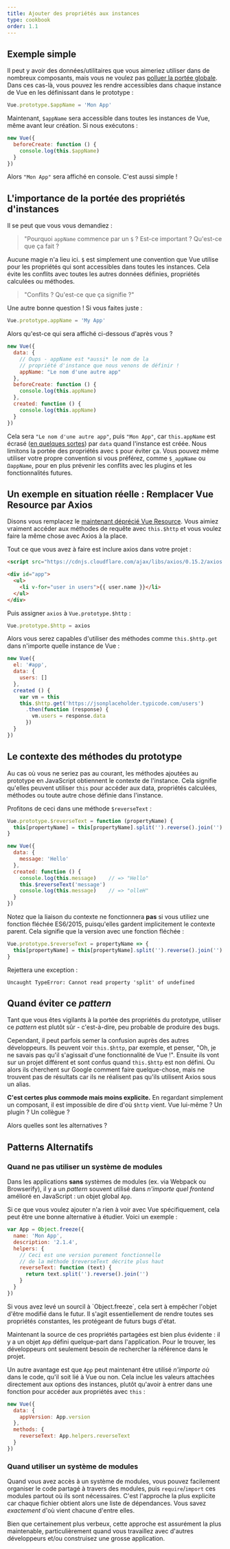 ```yaml
---
title: Ajouter des propriétés aux instances
type: cookbook
order: 1.1
---
```


## Exemple simple

Il peut y avoir des données/utilitaires que vous aimeriez utiliser dans de nombreux composants, mais vous ne voulez pas [polluer la portée globale](https://github.com/getify/You-Dont-Know-JS/blob/master/scope%20%26%20closures/ch3.md). Dans ces cas-là, vous pouvez les rendre accessibles dans chaque instance de Vue en les définissant dans le prototype :

``` js
Vue.prototype.$appName = 'Mon App'
```

Maintenant, `$appName` sera accessible dans toutes les instances de Vue, même avant leur création. Si nous exécutons :

``` js
new Vue({
  beforeCreate: function () {
    console.log(this.$appName)
  }
})
```

Alors `"Mon App"` sera affiché en console. C'est aussi simple !

## L'importance de la portée des propriétés d'instances

Il se peut que vous vous demandiez :

> "Pourquoi `appName` commence par un `$` ? Est-ce important ? Qu'est-ce que ça fait ?

Aucune magie n'a lieu ici. `$` est simplement une convention que Vue utilise pour les propriétés qui sont accessibles dans toutes les instances. Cela évite les conflits avec toutes les autres données définies, propriétés calculées ou méthodes.

> "Conflits ? Qu'est-ce que ça signifie ?"

Une autre bonne question ! Si vous faites juste :

``` js
Vue.prototype.appName = 'My App'
```

Alors qu'est-ce qui sera affiché ci-dessous d'après vous ?

``` js
new Vue({
  data: {
    // Oups - appName est *aussi* le nom de la
    // propriété d'instance que nous venons de définir !
    appName: "Le nom d'une autre app"
  },
  beforeCreate: function () {
    console.log(this.appName)
  },
  created: function () {
    console.log(this.appName)
  }
})
```

Cela sera `"Le nom d'une autre app"`, puis `"Mon App"`, car `this.appName` est écrasé ([en quelques sortes](https://github.com/getify/You-Dont-Know-JS/blob/master/this%20%26%20object%20prototypes/ch5.md)) par `data` quand l'instance est créée. Nous limitons la portée des propriétés avec `$` pour éviter ça. Vous pouvez même utiliser votre propre convention si vous préférez, comme `$_appName` ou `ΩappName`, pour en plus prévenir les conflits avec les plugins et les fonctionnalités futures.

## Un exemple en situation réelle : Remplacer Vue Resource par Axios

Disons vous remplacez le [maintenant déprécié Vue Resource](https://medium.com/the-vue-point/retiring-vue-resource-871a82880af4). Vous aimiez vraiment accéder aux méthodes de requête avec `this.$http` et vous voulez faire la même chose avec Axios à la place.

Tout ce que vous avez à faire est inclure axios dans votre projet :

``` html
<script src="https://cdnjs.cloudflare.com/ajax/libs/axios/0.15.2/axios.js"></script>

<div id="app">
  <ul>
    <li v-for="user in users">{{ user.name }}</li>
  </ul>
</div>
```

Puis assigner `axios` à `Vue.prototype.$http` :

``` js
Vue.prototype.$http = axios
```

Alors vous serez capables d'utiliser des méthodes comme `this.$http.get` dans n'importe quelle instance de Vue :

``` js
new Vue({
  el: '#app',
  data: {
    users: []
  },
  created () {
    var vm = this
    this.$http.get('https://jsonplaceholder.typicode.com/users')
      .then(function (response) {
        vm.users = response.data
      })
  }
})
```

## Le contexte des méthodes du prototype

Au cas où vous ne seriez pas au courant, les méthodes ajoutées au prototype en JavaScript obtiennent le contexte de l'instance. Cela signifie qu'elles peuvent utiliser `this` pour accéder aux data, propriétés calculées, méthodes ou toute autre chose définie dans l'instance.

Profitons de ceci dans une méthode `$reverseText` :

``` js
Vue.prototype.$reverseText = function (propertyName) {
  this[propertyName] = this[propertyName].split('').reverse().join('')
}

new Vue({
  data: {
    message: 'Hello'
  },
  created: function () {
    console.log(this.message)    // => "Hello"
    this.$reverseText('message')
    console.log(this.message)    // => "olleH"
  }
})
```

Notez que la liaison du contexte ne fonctionnera __pas__ si vous utiliez une fonction fléchée ES6/2015, puisqu'elles gardent implicitement le contexte parent. Cela signifie que la version avec une fonction fléchée :

``` js
Vue.prototype.$reverseText = propertyName => {
  this[propertyName] = this[propertyName].split('').reverse().join('')
}
```

Rejettera une exception :

``` log
Uncaught TypeError: Cannot read property 'split' of undefined
```

## Quand éviter ce *pattern*

Tant que vous êtes vigilants à la portée des propriétés du prototype, utiliser ce *pattern* est plutôt sûr - c'est-à-dire, peu probable de produire des bugs.

Cependant, il peut parfois semer la confusion auprès des autres développeurs. Ils peuvent voir `this.$http`, par exemple, et penser, "Oh, je ne savais pas qu'il s'agissait d'une fonctionnalité de Vue !". Ensuite ils vont sur un projet différent et sont confus quand `this.$http` est non défini. Ou alors ils cherchent sur Google comment faire quelque-chose, mais ne trouvent pas de résultats car ils ne réalisent pas qu'ils utilisent Axios sous un alias.

__C'est certes plus commode mais moins explicite.__ En regardant simplement un composant, il est impossible de dire d'où `$http` vient. Vue lui-même ? Un plugin ? Un collègue ?

Alors quelles sont les alternatives ?

## Patterns Alternatifs

### Quand ne pas utiliser un système de modules

Dans les applications __sans__ systèmes de modules (ex. via Webpack ou Browserify), il y a un *pattern* souvent utilisé dans _n'importe quel_ *frontend* amélioré en JavaScript : un objet global `App`.

Si ce que vous voulez ajouter n'a rien à voir avec Vue spécifiquement, cela peut être une bonne alternative à étudier. Voici un exemple :

``` js
var App = Object.freeze({
  name: 'Mon App',
  description: '2.1.4',
  helpers: {
    // Ceci est une version purement fonctionnelle
    // de la méthode $reverseText décrite plus haut
    reverseText: function (text) {
      return text.split('').reverse().join('')
    }
  }
})
```

<p class="tip">Si vous avez levé un sourcil à `Object.freeze`, cela sert à empêcher l'objet d'être modifié dans le futur. Il s'agit essentiellement de rendre toutes ses propriétés constantes, les protégeant de futurs bugs d'état.</p>

Maintenant la source de ces propriétés partagées est bien plus évidente : il y a un objet `App` défini quelque-part dans l'application. Pour le trouver, les développeurs ont seulement besoin de rechercher la référence dans le projet.

Un autre avantage est que `App` peut maintenant être utilisé _n'importe où_ dans le code, qu'il soit lié à Vue ou non. Cela inclue les valeurs attachées directement aux options des instances, plutôt qu'avoir à entrer dans une fonction pour accéder aux propriétés avec `this` :

``` js
new Vue({
  data: {
    appVersion: App.version
  },
  methods: {
    reverseText: App.helpers.reverseText
  }
})
```

### Quand utiliser un système de modules

Quand vous avez accès à un système de modules, vous pouvez facilement organiser le code partagé à travers des modules, puis `require`/`import` ces modules partout où ils sont nécessaires. C'est l'approche la plus explicite car chaque fichier obtient alors une liste de dépendances. Vous savez _exactement_ d'où vient chacune d'entre elles.

Bien que certainement plus verbeux, cette approche est assurément la plus maintenable, particulièrement quand vous travaillez avec d'autres développeurs et/ou construisez une grosse application.
